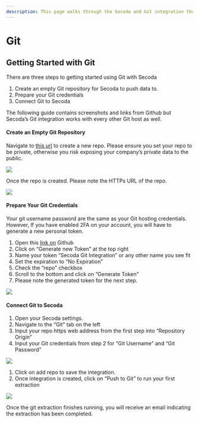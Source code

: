 ```yaml
---
description: This page walks through the Secoda and Git integration that Secoda supports
---
```


# Git

## **Getting Started with Git** <a href="#h_3a4bfd6458" id="h_3a4bfd6458"></a>

There are three steps to getting started using Git with Secoda

1. Create an empty Git repository for Secoda to push data to.
2. Prepare your Git credentials
3. Connect Git to Secoda

The following guide contains screenshots and links from Github but Secoda’s Git integration works with every other Git host as well.

#### Create an Empty Git Repository <a href="#h_0f245132d2" id="h_0f245132d2"></a>

Navigate to [this url](https://github.com/new) to create a new repo. Please ensure you set your repo to be private, otherwise you risk exposing your company’s private data to the public.

![](https://secoda.intercom-attachments-1.com/i/o/436142123/0be2233ad5e024e388c18901/Screen\_Shot\_2021-12-17\_at\_11.19.54\_AM.png)

Once the repo is created. Please note the HTTPs URL of the repo.

![](https://secoda.intercom-attachments-1.com/i/o/436142128/75acb19462d5dc116c597aff/Screen\_Shot\_2021-12-17\_at\_11.29.34\_AM.png)

#### Prepare Your Git Credentials <a href="#h_1255353919" id="h_1255353919"></a>

Your git username password are the same as your Git hosting credentials. However, If you have enabled 2FA on your account, you will have to generate a new personal token.

1. Open this [link on](https://github.com/settings/tokens) Github
2. Click on “Generate new Token” at the top right
3. Name your token “Secoda Git Integration” or any other name you see fit
4. Set the expiration to “No Expiration”
5. Check the “repo” checkbox
6. Scroll to the bottom and click on “Generate Token”
7. Please note the generated token for the next step.

![](https://secoda.intercom-attachments-1.com/i/o/436142134/847a8df89ec800c2f717a5ef/Screen\_Shot\_2021-12-17\_at\_11.27.51\_AM.png)

#### Connect Git to Secoda <a href="#h_448e650cba" id="h_448e650cba"></a>

1. Open your Secoda settings.
2. Navigate to the “Git” tab on the left
3. Input your repo https web address from the first step into “Repository Origin”
4. Input your Git credentials from step 2 for “Git Username” and “Git Password”

![](https://secoda.intercom-attachments-1.com/i/o/436142140/96b913c1a99f3b05ec862a89/Screen\_Shot\_2021-12-17\_at\_12.00.27\_PM.png)

1. Click on add repo to save the integration.
2. Once integration is created, click on “Push to Git” to run your first extraction

![](https://secoda.intercom-attachments-1.com/i/o/436142146/7f210e6d4e2fdf779fee7109/Screen\_Shot\_2021-12-17\_at\_11.33.07\_AM.png)

Once the git extraction finishes running, you will receive an email indicating the extraction has been completed.
